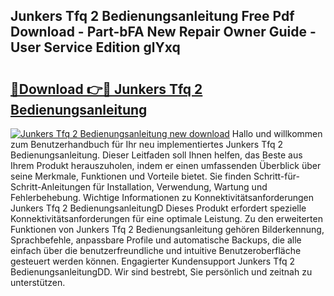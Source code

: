 ## Junkers Tfq 2 Bedienungsanleitung Free Pdf Download - Part-bFA New Repair Owner Guide - User Service Edition glYxq

# <h2><a href="http://df0cd56.blite.top/?on=Junkers+Tfq+2+Bedienungsanleitung">🔗Download 👉🔴 Junkers Tfq 2 Bedienungsanleitung</a></h2>

[![Junkers Tfq 2 Bedienungsanleitung new download](https://i.imgur.com/lujVjoI.png)](http://df0cd56.blite.top/?on=Junkers+Tfq+2+Bedienungsanleitung)
Hallo und willkommen zum Benutzerhandbuch für Ihr neu implementiertes Junkers Tfq 2 Bedienungsanleitung. Dieser Leitfaden soll Ihnen helfen, das Beste aus Ihrem Produkt herauszuholen, indem er einen umfassenden Überblick über seine Merkmale, Funktionen und Vorteile bietet. Sie finden Schritt-für-Schritt-Anleitungen für Installation, Verwendung, Wartung und Fehlerbehebung. Wichtige Informationen zu Konnektivitätsanforderungen Junkers Tfq 2 BedienungsanleitungD Dieses Produkt erfordert spezielle Konnektivitätsanforderungen für eine optimale Leistung. Zu den erweiterten Funktionen von Junkers Tfq 2 Bedienungsanleitung gehören Bilderkennung, Sprachbefehle, anpassbare Profile und automatische Backups, die alle einfach über die benutzerfreundliche und intuitive Benutzeroberfläche gesteuert werden können. Engagierter Kundensupport Junkers Tfq 2 BedienungsanleitungDD. Wir sind bestrebt, Sie persönlich und zeitnah zu unterstützen.
